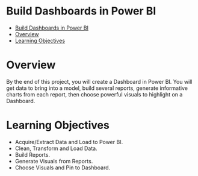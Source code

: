 # Build Dashboards in Power BI

- [Build Dashboards in Power BI](#build-dashboards-in-power-bi)
- [Overview](#overview)
- [Learning Objectives](#learning-objectives)


# Overview

By the end of this project, you will create a Dashboard in Power BI. You will get data to bring into a model, build several reports, generate informative charts from each report, then choose powerful visuals to highlight on a Dashboard.

# Learning Objectives
- Acquire/Extract Data and Load to Power BI.
- Clean, Transform and Load Data.
- Build Reports.
- Generate Visuals from Reports.
- Choose Visuals and Pin to Dashboard.

